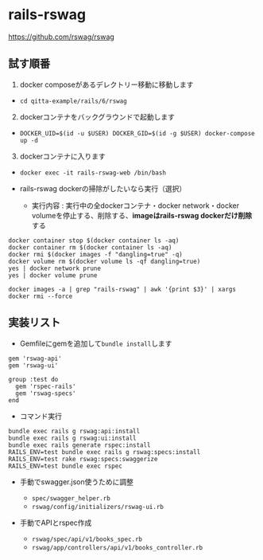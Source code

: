 # rails-rswag
https://github.com/rswag/rswag

## 試す順番
1. docker composeがあるデレクトリー移動に移動します 
  - `cd qitta-example/rails/6/rswag`
2. dockerコンテナをバックグラウンドで起動します
  - `DOCKER_UID=$(id -u $USER) DOCKER_GID=$(id -g $USER) docker-compose up -d`
3. dockerコンテナに入ります
  - `docker exec -it rails-rswag-web /bin/bash`

- rails-rswag dockerの掃除がしたいなら実行（選択）
  - 実行内容 : 実行中の全dockerコンテナ・docker network・docker volumeを停止する、削除する、**imageはrails-rswag dockerだけ削除**する
```
docker container stop $(docker container ls -aq)
docker container rm $(docker container ls -aq)
docker rmi $(docker images -f "dangling=true" -q)
docker volume rm $(docker volume ls -qf dangling=true)
yes | docker network prune
yes | docker volume prune

docker images -a | grep "rails-rswag" | awk '{print $3}' | xargs docker rmi --force
```

## 実装リスト
- Gemfileにgemを追加して`bundle install`します
```
gem 'rswag-api'
gem 'rswag-ui'

group :test do
  gem 'rspec-rails'
  gem 'rswag-specs'
end
```

- コマンド実行
```
bundle exec rails g rswag:api:install
bundle exec rails g rswag:ui:install
bundle exec rails generate rspec:install
RAILS_ENV=test bundle exec rails g rswag:specs:install
RAILS_ENV=test rake rswag:specs:swaggerize
RAILS_ENV=test bundle exec rspec
```

- 手動でswagger.json使うために調整
   - `spec/swagger_helper.rb`
   - `rswag/config/initializers/rswag-ui.rb`

- 手動でAPIとrspec作成
   - `rswag/spec/api/v1/books_spec.rb`
   - `rswag/app/controllers/api/v1/books_controller.rb`